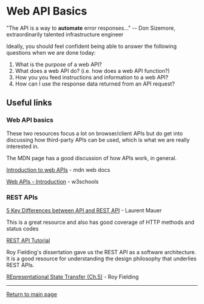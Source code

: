 # Web API Basics

"The API is a way to **automate** error responses..." -- Don Sizemore, extraordinarily talented infrastructure engineer

Ideally, you should feel confident being able to answer the following questions when we are done today:

1. What is the purpose of a web API?
2. What does a web API do? (i.e. how does a web API function?)
3. How you you feed instructions and information to a web API?
4. How can I use the response data returned from an API request?

## Useful links

### Web API basics

These two resources focus a lot on browser/client APIs but do get into discussing how third-party APIs can be used, which is what we are really interested in. 

The MDN page has a good discussion of how APIs work, in general. 

[Introduction to web APIs](https://developer.mozilla.org/en-US/docs/Learn/JavaScript/Client-side_web_APIs/Introduction) - mdn web docs

[Web APIs - Introduction](https://www.w3schools.com/js/js_api_intro.asp) - w3schools

### REST APIs

[5 Key Differences between API and REST API](https://restapp.io/blog/5-key-differences-between-api-and-rest-api/#5_Key_Differences_between_API_and_REST_API) - Laurent Mauer

This is a great resource and also has good coverage of HTTP methods and status codes

[REST API Tutorial](https://www.restapitutorial.com/)

Roy Fielding's dissertation gave us the REST API as a software architecture. It is a good resource for understanding the design philosophy that underlies REST APIs.

[REpresentational State Transfer (Ch.5)](https://ics.uci.edu/~fielding/pubs/dissertation/rest_arch_style.htm) - Roy Fielding

---

[Return to main page](../../)
